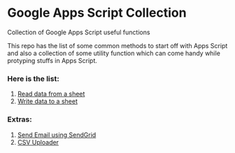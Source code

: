 # Google Apps Script Collection
Collection of Google Apps Script useful functions


This repo has the list of some common methods to start off with Apps Script and also a collection of some utility function which can come handy while protyping stuffs in Apps Script.

### Here is the list:

1. [Read data from a sheet](https://github.com/nirdosh17/google_apps_script_collection/blob/master/readFromSheet.gs)
2. [Write data to a sheet](https://github.com/nirdosh17/google_apps_script_collection/blob/master/writeToSheet.gs)


### Extras:
1. [Send Email using SendGrid](https://github.com/nirdosh17/google_apps_script_collection/blob/master/sendEmailUsingSendGrid.gs)
2. [CSV Uploader](https://github.com/nirdosh17/google_apps_script_collection/tree/master/csv_uploader)
